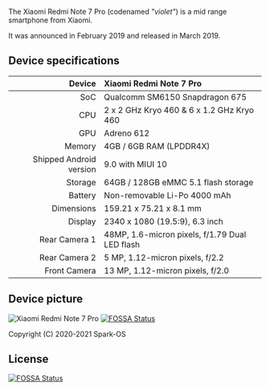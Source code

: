 The Xiaomi Redmi Note 7 Pro (codenamed _"violet"_) is a mid range smartphone from Xiaomi.

It was announced in February 2019 and released in March 2019.

## Device specifications

| Device       | Xiaomi Redmi Note 7 Pro                         |
| -----------: | :---------------------------------------------- |
| SoC          | Qualcomm SM6150 Snapdragon 675                  |
| CPU          | 2 x 2 GHz Kryo 460 & 6 x 1.2 GHz Kryo 460       |
| GPU          | Adreno 612                                      |
| Memory       | 4GB / 6GB RAM (LPDDR4X)                         |
| Shipped Android version | 9.0 with MIUI 10                     |
| Storage      | 64GB / 128GB eMMC 5.1 flash storage             |
| Battery      | Non-removable Li-Po 4000 mAh                    |
| Dimensions   | 159.21 x 75.21 x 8.1 mm                         |
| Display      | 2340 x 1080 (19.5:9), 6.3  inch                 |
| Rear Camera 1 | 48MP, 1.6-micron pixels, f/1.79 Dual LED flash |
| Rear Camera 2 | 5 MP, 1.12-micron pixels, f/2.2                |
| Front Camera | 13 MP, 1.12-micron pixels, f/2.0                |

## Device picture

![Xiaomi Redmi Note 7 Pro](https://moven.bg/img/cms/Redmi%20note%207/5.jpg)
[![FOSSA Status](https://app.fossa.com/api/projects/git%2Bgithub.com%2Fmrfox2003%2FS_device_xiaomi_violet.svg?type=shield)](https://app.fossa.com/projects/git%2Bgithub.com%2Fmrfox2003%2FS_device_xiaomi_violet?ref=badge_shield)

Copyright (C) 2020-2021 Spark-OS


## License
[![FOSSA Status](https://app.fossa.com/api/projects/git%2Bgithub.com%2Fmrfox2003%2FS_device_xiaomi_violet.svg?type=large)](https://app.fossa.com/projects/git%2Bgithub.com%2Fmrfox2003%2FS_device_xiaomi_violet?ref=badge_large)
